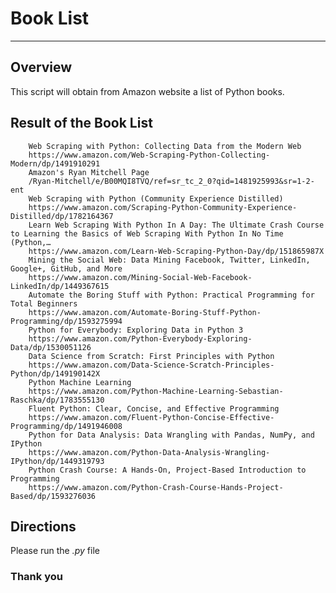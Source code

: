 # Book List
-----

## Overview

This script will obtain from Amazon website a list of Python books.


## Result of the Book List

        Web Scraping with Python: Collecting Data from the Modern Web
        https://www.amazon.com/Web-Scraping-Python-Collecting-Modern/dp/1491910291
        Amazon's Ryan Mitchell Page
        /Ryan-Mitchell/e/B00MQI8TVQ/ref=sr_tc_2_0?qid=1481925993&sr=1-2-ent
        Web Scraping with Python (Community Experience Distilled)
        https://www.amazon.com/Scraping-Python-Community-Experience-Distilled/dp/1782164367
        Learn Web Scraping With Python In A Day: The Ultimate Crash Course to Learning the Basics of Web Scraping With Python In No Time (Python,…
        https://www.amazon.com/Learn-Web-Scraping-Python-Day/dp/151865987X
        Mining the Social Web: Data Mining Facebook, Twitter, LinkedIn, Google+, GitHub, and More
        https://www.amazon.com/Mining-Social-Web-Facebook-LinkedIn/dp/1449367615
        Automate the Boring Stuff with Python: Practical Programming for Total Beginners
        https://www.amazon.com/Automate-Boring-Stuff-Python-Programming/dp/1593275994
        Python for Everybody: Exploring Data in Python 3
        https://www.amazon.com/Python-Everybody-Exploring-Data/dp/1530051126
        Data Science from Scratch: First Principles with Python
        https://www.amazon.com/Data-Science-Scratch-Principles-Python/dp/149190142X
        Python Machine Learning
        https://www.amazon.com/Python-Machine-Learning-Sebastian-Raschka/dp/1783555130
        Fluent Python: Clear, Concise, and Effective Programming
        https://www.amazon.com/Fluent-Python-Concise-Effective-Programming/dp/1491946008
        Python for Data Analysis: Data Wrangling with Pandas, NumPy, and IPython
        https://www.amazon.com/Python-Data-Analysis-Wrangling-IPython/dp/1449319793
        Python Crash Course: A Hands-On, Project-Based Introduction to Programming
        https://www.amazon.com/Python-Crash-Course-Hands-Project-Based/dp/1593276036

## Directions

Please run the *.py* file


### Thank you
